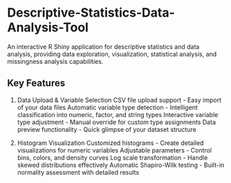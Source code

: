 # Descriptive-Statistics-Data-Analysis-Tool
An interactive R Shiny application for descriptive statistics and data analysis, providing data exploration, visualization, statistical analysis, and missingness analysis capabilities.

## Key Features
1. Data Upload & Variable Selection
   CSV file upload support - Easy import of your data files
   Automatic variable type detection - Intelligent classification into numeric, factor, and string types
   Interactive variable type adjustment - Manual override for custom type assignments
   Data preview functionality - Quick glimpse of your dataset structure

2. Histogram Visualization
   Customized histograms - Create detailed visualizations for numeric variables
   Adjustable parameters - Control bins, colors, and density curves
   Log scale transformation - Handle skewed distributions effectively
   Automatic Shapiro-Wilk testing - Built-in normality assessment with detailed results
